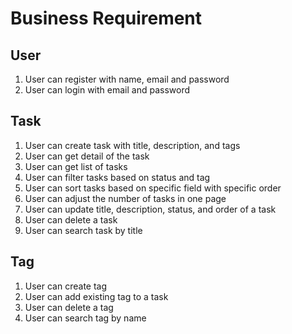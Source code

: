 # Business Requirement

## User

1. User can register with name, email and password
2. User can login with email and password

## Task

1. User can create task with title, description, and tags
2. User can get detail of the task
3. User can get list of tasks
4. User can filter tasks based on status and tag
5. User can sort tasks based on specific field with specific order
6. User can adjust the number of tasks in one page
7. User can update title, description, status, and order of a task
8. User can delete a task
9. User can search task by title

## Tag

1. User can create tag
2. User can add existing tag to a task
3. User can delete a tag
4. User can search tag by name
